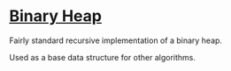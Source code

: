 # [Binary Heap](https://en.wikipedia.org/wiki/Binary_heap)

Fairly standard recursive implementation of a binary heap.

Used as a base data structure for other algorithms.

